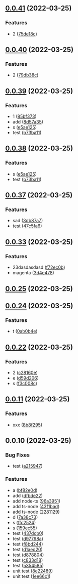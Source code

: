 ## [0.0.41](https://github.com/lio-mengxiang/mx-deisgn-release/compare/v0.0.40...v0.0.41) (2022-03-25)


### Features

* 2 ([75de18c](https://github.com/lio-mengxiang/mx-deisgn-release/commit/75de18c184c9f1ccab7628094e17cff1879967f0))



## [0.0.40](https://github.com/lio-mengxiang/mx-deisgn-release/compare/v0.0.39...v0.0.40) (2022-03-25)


### Features

* 2 ([79db38c](https://github.com/lio-mengxiang/mx-deisgn-release/commit/79db38c453a8b49664d2848a133dd198d5164009))



## [0.0.39](https://github.com/lio-mengxiang/mx-deisgn-release/compare/v0.0.37...v0.0.39) (2022-03-25)


### Features

* 1 ([85bf373](https://github.com/lio-mengxiang/mx-deisgn-release/commit/85bf373001472b838f0246f6ed90bf1cbbe355cd))
* add ([8d57a35](https://github.com/lio-mengxiang/mx-deisgn-release/commit/8d57a356dfec4c24e3a9c9f5a2b2f28295a80820))
* s ([e5ae125](https://github.com/lio-mengxiang/mx-deisgn-release/commit/e5ae1254a977ab754a76ca271f67344531a1b0c1))
* test ([b73ba11](https://github.com/lio-mengxiang/mx-deisgn-release/commit/b73ba11ca9d29284647ef139d0072891186f57e9))



## [0.0.38](https://github.com/lio-mengxiang/mx-deisgn-release/compare/v0.0.37...v0.0.38) (2022-03-25)


### Features

* s ([e5ae125](https://github.com/lio-mengxiang/mx-deisgn-release/commit/e5ae1254a977ab754a76ca271f67344531a1b0c1))
* test ([b73ba11](https://github.com/lio-mengxiang/mx-deisgn-release/commit/b73ba11ca9d29284647ef139d0072891186f57e9))



## [0.0.37](https://github.com/lio-mengxiang/mx-deisgn-release/compare/v0.0.33...v0.0.37) (2022-03-25)


### Features

* sad ([3db87a7](https://github.com/lio-mengxiang/mx-deisgn-release/commit/3db87a77eff1978fad317756d74c0d6581b68dc7))
* test ([47c5fa6](https://github.com/lio-mengxiang/mx-deisgn-release/commit/47c5fa6e5b384650295f6dd9fa3304d888c58a86))



## [0.0.33](https://github.com/lio-mengxiang/mx-deisgn-release/compare/v0.0.25...v0.0.33) (2022-03-25)


### Features

* 23dasdasdasd ([f72ec0b](https://github.com/lio-mengxiang/mx-deisgn-release/commit/f72ec0b68afa546a667014b6bb5068d16a2abdfe))
* magenta ([3d4e478](https://github.com/lio-mengxiang/mx-deisgn-release/commit/3d4e4786f5b3c583638a2fbfe2dadfbc9d2757c3))



## [0.0.25](https://github.com/lio-mengxiang/mx-deisgn-release/compare/v0.0.24...v0.0.25) (2022-03-25)



## [0.0.24](https://github.com/lio-mengxiang/mx-deisgn-release/compare/v0.0.22...v0.0.24) (2022-03-25)


### Features

* t ([0ab0b4e](https://github.com/lio-mengxiang/mx-deisgn-release/commit/0ab0b4e9b7da3d3f155f58647e8916dc181822b6))



## [0.0.22](https://github.com/lio-mengxiang/mx-deisgn-release/compare/v0.0.11...v0.0.22) (2022-03-25)


### Features

* 2 ([c28160e](https://github.com/lio-mengxiang/mx-deisgn-release/commit/c28160e5df559b0a443f15f2bfb9e50d2a42f961))
* e ([d59d206](https://github.com/lio-mengxiang/mx-deisgn-release/commit/d59d2067c5380e081d3e1d9270ac65fa6097dec2))
* s ([f3c008c](https://github.com/lio-mengxiang/mx-deisgn-release/commit/f3c008cc6dcfbfe9163583aca7f742f15caa2d4e))



## [0.0.11](https://github.com/lio-mengxiang/mx-deisgn-release/compare/v0.0.10...v0.0.11) (2022-03-25)


### Features

* xxx ([8b8f295](https://github.com/lio-mengxiang/mx-deisgn-release/commit/8b8f295b97c100726b649d49083181204d0a55a8))



## 0.0.10 (2022-03-25)


### Bug Fixes

* test ([a215947](https://github.com/lio-mengxiang/mx-deisgn-release/commit/a2159474d0f92ad19d1b72546431b81203e7c02e))


### Features

* a ([bf82e0d](https://github.com/lio-mengxiang/mx-deisgn-release/commit/bf82e0dee2a1ee1b4b2eb8a93e156302fa5d93e5))
* add ([dfbde22](https://github.com/lio-mengxiang/mx-deisgn-release/commit/dfbde22b3c3a8f257921a4e2105bcc782f4be92c))
* add node-ts ([96a3951](https://github.com/lio-mengxiang/mx-deisgn-release/commit/96a395101fd3142de694291be3cf195531c78b6e))
* add ts-node ([43f1bad](https://github.com/lio-mengxiang/mx-deisgn-release/commit/43f1bad7a1be2caa08166ca63b84e7f215d5629a))
* add ts-node ([2281129](https://github.com/lio-mengxiang/mx-deisgn-release/commit/2281129d118a3572152b72328cb5129c4759ac50))
* d ([7a38c73](https://github.com/lio-mengxiang/mx-deisgn-release/commit/7a38c7320c3300ea7f98aed3017e511f08543992))
* s ([ffc2524](https://github.com/lio-mengxiang/mx-deisgn-release/commit/ffc2524836d2b118ad287d8532924e637b406737))
* s ([159ec55](https://github.com/lio-mengxiang/mx-deisgn-release/commit/159ec55c3a7cf84e3b03f0452b8027b26ccfb87d))
* test ([437dcb0](https://github.com/lio-mengxiang/mx-deisgn-release/commit/437dcb0347336cb8178f5aa58d06020321c26f7a))
* test ([d97798a](https://github.com/lio-mengxiang/mx-deisgn-release/commit/d97798a99eae7f9426a0bd44976fd22398cba285))
* test ([f8bd244](https://github.com/lio-mengxiang/mx-deisgn-release/commit/f8bd244a36d6d861597e6afac4937e95e3b50e52))
* test ([d1aed20](https://github.com/lio-mengxiang/mx-deisgn-release/commit/d1aed2069519e2482854a2a90c4717713bbd2ca6))
* test ([d878804](https://github.com/lio-mengxiang/mx-deisgn-release/commit/d878804a40502c48f2935e6d8c178874de50e816))
* test ([c833d18](https://github.com/lio-mengxiang/mx-deisgn-release/commit/c833d18a700dc8172456f1cee2250a0a4ebbb715))
* test ([5354585](https://github.com/lio-mengxiang/mx-deisgn-release/commit/535458597da76850819035161b1ac2c99c48552b))
* unit test ([8e22489](https://github.com/lio-mengxiang/mx-deisgn-release/commit/8e22489416388c70ed1c89596415a3205a4c32c6))
* unit test ([1ee66c1](https://github.com/lio-mengxiang/mx-deisgn-release/commit/1ee66c1afa0ae6e4b4f7ec2bd018647baec0b925))



